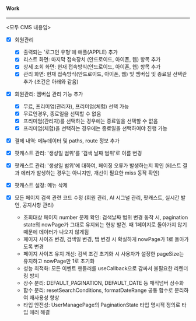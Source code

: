 
#### Work
---
<모두 CMS 내용임>

- [x] 회원관리
	- [x] 출력되는 '로그인 유형'에 애플(APPLE) 추가
	- [x] 리스트 화면: 마지막 접속장치 (안드로이드, 아이폰, 웹) 항목 추가
	- [x] 상세 조회 화면: 현재 접속방식(안드로이드, 아이폰, 웹) 항목 추가
	- [x] 관리 화면: 현재 접속방식(안드로이드, 아이폰, 웹) 및 멤버십 및 종료일 선택란 추가 (조건은 아래와 같음)

- [x] 회원관리: 멤버십 관리 기능 추가
	- [x] 무료, 프리미엄(관리자), 프리미엄(체험) 선택 가능
	- [x] 무료인경우, 종료일을 선택할 수 없음
	- [x] 프리미엄(관리자)를 선택하는 경우에는 종료일을 선택할 수 없음
	- [x] 프리미엄(체험)을 선택하는 경우에는 종료일을 선택하여야 진행 가능

- [x] 결제 내역: 메뉴데이터 및 paths, route 정보 추가

- [x] 팟캐스트 관리: '생성일 범위'를 '검색 날짜 범위'로 이름 변경
- [x] 팟캐스트 관리: '생성일 범위'에 대하여, 페이징 오류가 발생하는지 확인 (테스트 결과 에러가 발생하는 경우는 아니지만, 개선이 필요한 miss 동작 확인)
- [x] 팟캐스트 설정: 메뉴 삭제
- [x] 모든 페이지 검색 관련 코드 수정 (회원 관리, AI 시그널 관리, 팟캐스트, 실시간 발언, 공지사항 관리)
	- 조회대상 페이지 number 문제 확인: 검색날짜 범위 변경 동작 시, pagination state의 nowPage가 그대로 유지되는 현상 발견. 때 1페이지로 돌아가지 않기 때문에 데이터가 나오지 않게됨
	- 페이지 사이즈 변경, 검색일 변경, 탭 변경 시 확실하게 nowPage가 1로 돌아가도록 변경
	- 페이지 사이즈 유지 개선: 검색 조건 초기화 시 사용자가 설정한 pageSize는 유지하고 nowPage만 1로 초기화
	- 성능 최적화: 모든 이벤트 핸들러를 useCallback으로 감싸서 불필요한 리렌더링 방지
	- 상수 분리: DEFAULT_PAGINATION, DEFAULT_DATE 등 매직넘버 상수화
	- 함수 분리: resetSearchConditions, formatDateRange 공통 함수로 분리하여 재사용성 향상
	- 타입 안전성: UserManagePage의 PaginationState 타입 명시적 정의로 타입 에러 해결


